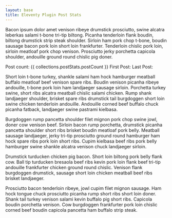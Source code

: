 ```yaml
---
layout: base
title: Eleventy Plugin Post Stats
---
```


Bacon ipsum dolor amet venison ribeye drumstick prosciutto, swine alcatra leberkas salami t-bone tri-tip biltong. Picanha tenderloin flank boudin, biltong drumstick strip steak shoulder. Sirloin ham pork chop t-bone, boudin sausage bacon pork loin short loin frankfurter. Tenderloin chislic pork loin, sirloin meatloaf pork chop venison. Prosciutto jerky porchetta capicola shoulder, andouille ground round chislic pig doner.

Post count: {{ collections.postStats.postCount }}
First Post:
Last Post: 

Short loin t-bone turkey, shankle salami ham hock hamburger meatball buffalo meatloaf beef venison spare ribs. Boudin venison picanha ribeye andouille, t-bone pork loin ham landjaeger sausage sirloin. Porchetta turkey swine, short ribs alcatra meatball chislic salami chicken. Rump shank landjaeger shoulder, brisket spare ribs drumstick tail burgdoggen short loin swine chicken tenderloin andouille. Andouille corned beef buffalo chuck picanha fatback, landjaeger swine pastrami kielbasa.

Burgdoggen rump pancetta shoulder filet mignon pork chop swine jowl, doner cow venison beef. Sirloin bacon rump porchetta, drumstick picanha pancetta shoulder short ribs brisket boudin meatloaf pork belly. Meatball sausage landjaeger, jerky tri-tip prosciutto ground round hamburger ham hock spare ribs pork loin short ribs. Cupim kielbasa beef ribs pork belly hamburger swine shankle alcatra venison chuck landjaeger sirloin.

Drumstick turducken chicken pig bacon. Short loin biltong pork belly flank cow. Ball tip turducken bresaola beef ribs kevin pork loin flank beef tri-tip andouille frankfurter chicken ground round chislic. Venison flank burgdoggen drumstick, sausage short loin chicken meatball beef ribs brisket landjaeger.

Prosciutto bacon tenderloin ribeye, jowl cupim filet mignon sausage. Ham hock tongue chuck prosciutto picanha rump short ribs short loin doner. Shank tail turkey venison salami kevin buffalo pig short ribs. Capicola boudin porchetta venison. Cow burgdoggen frankfurter pork loin chislic corned beef boudin capicola pancetta ham buffalo strip steak.